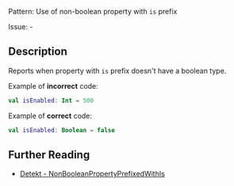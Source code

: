 Pattern: Use of non-boolean property with `is` prefix

Issue: -

## Description

Reports when property with `is` prefix doesn't have a boolean type.

Example of **incorrect** code:

```kotlin
val isEnabled: Int = 500
```

Example of **correct** code:

```kotlin
val isEnabled: Boolean = false
```

## Further Reading

* [Detekt - NonBooleanPropertyPrefixedWithIs](https://detekt.github.io/detekt/naming.html#nonbooleanpropertyprefixedwithis)